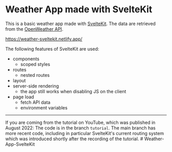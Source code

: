 # Weather App made with SvelteKit

This is a basic weather app made with [SvelteKit](https://kit.svelte.dev). The data are retrieved from the [OpenWeather API](https://openweathermap.org/).

https://weather-sveltekit.netlify.app/

The following features of SvelteKit are used:

-   components
    -   scoped styles
-   routes
    -   nested routes
-   layout
-   server-side rendering
    -   the app still works when disabling JS on the client
-   page load
    -   fetch API data
    -   environment variables

---

If you are coming from the tutorial on YouTube, which was published in August 2022: The code is in the branch `tutorial`. The main branch has more recent code, including in particular SvelteKit's current routing system which was introduced shortly after the recording of the tutorial.
#   W e a t h e r - A p p - S v e l t e K i t  
 